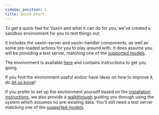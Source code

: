 ```yaml
---
sidebar_position: 1
title: Quick Start
---
```


To get a quick feel for Vaxiin and what it can do for you, we've created a sandbox environment for you to test things out.

It includes the vaxiin-server and vaxiin-handler components, as well as some pre-loaded actions for you to play around with.
It does assume you will be providing a test server, matching one of the [supported models](../faq#what-models-do-you-support).

The environment is available [here](https://github.com/rebootoio/vaxiin-sandbox) and contains instructions to get you going.

If you find the environment useful and/or have ideas on how to improve it, do [let us know](https://github.com/rebootoio/vaxiin-sandbox/issues)!

If you prefer to set up the environment yourself based on the [installation instructions](../installation/server),
we also provide a [walkthrough](walkthrough) guiding you through using the system which  assumes no pre-existing data.
You'll still need a test server matching one of the [supported models](../faq#what-models-do-you-support).
